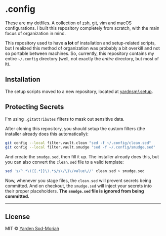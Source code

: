 # .config

These are my dotfiles. A collection of zsh, git, vim and macOS configurations. I built this
repository completely from scratch, with the main focus of organization in mind.

This repository used to have **a lot** of installation and setup-related scripts, but I realized
this method of organization was probably a bit overkill and not so portable between machines. So,
currently, this repository contains my entire `~/.config` directory (well, not exactly the *entire*
directory, but most of it).

## Installation

The setup scripts moved to a new repository, located at
[yardnsm/.setup](https://github.com/yardnsm/.setup).

## Protecting Secrets

I'm using `.gitattributes` filters to mask out sensitive data.

After cloning this repository, you should setup the custom filters (the installer already does this
automatically):

```bash
git config --local filter.vault.clean "sed -f ~/.config/clean.sed"
git config --local filter.vault.smudge "sed -f ~/.config/smudge.sed"
```

And create the `smudge.sed`, then fill it up. The installer already does this, but you can also
convert the `clean.sed` file to a valid template:

```bash
sed 's/^.*\({{.*}}\).*$/s\/\1\/value\//' clean.sed > smudge.sed
```

Now, whenever you stage files, the `clean.sed` will prevent secrets being committed. And on
checkout, the `smudge.sed` will inject your secrets into their proper placeholders. **The
`smudge.sed` file is ignored from being committed.**

----------------------------------------------------------------------------------------------------

## License

MIT © [Yarden Sod-Moriah](http://yardnsm.net/)

